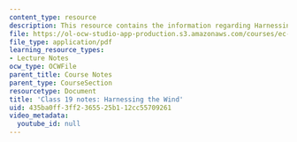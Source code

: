 ```yaml
---
content_type: resource
description: This resource contains the information regarding Harnessing the Wind.
file: https://ol-ocw-studio-app-production.s3.amazonaws.com/courses/ec-701j-d-lab-i-development-fall-2009/435ba0ff3ff2365525b112cc55709261_MITEC_701JF09_lec19_notes.pdf
file_type: application/pdf
learning_resource_types:
- Lecture Notes
ocw_type: OCWFile
parent_title: Course Notes
parent_type: CourseSection
resourcetype: Document
title: 'Class 19 notes: Harnessing the Wind'
uid: 435ba0ff-3ff2-3655-25b1-12cc55709261
video_metadata:
  youtube_id: null
---
```

